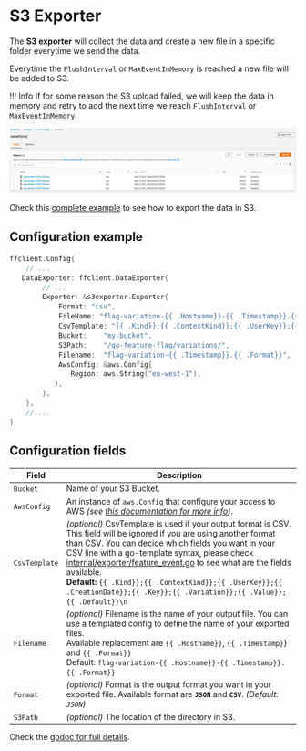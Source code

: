 # S3 Exporter

The **S3 exporter** will collect the data and create a new file in a specific folder everytime we send the data.

Everytime the `FlushInterval` or `MaxEventInMemory` is reached a new file will be added to S3.

!!! Info
    If for some reason the S3 upload failed, we will keep the data in memory and retry to add the next time we reach `FlushInterval` or `MaxEventInMemory`.

![export in S3 screenshot](../assets/s3-exporter.png)

Check this [complete example](https://github.com/thomaspoignant/go-feature-flag/tree/main/examples/data_export_s3) to see how to export the data in S3.

## Configuration example

```go linenums="1"
ffclient.Config{ 
    // ...
   DataExporter: ffclient.DataExporter{
        // ...
        Exporter: &s3exporter.Exporter{
            Format: "csv",
            FileName: "flag-variation-{{ .Hostname}}-{{ .Timestamp}}.{{ .Format}}",
            CsvTemplate: "{{ .Kind}};{{ .ContextKind}};{{ .UserKey}};{{ .CreationDate}};{{ .Key}};{{ .Variation}};{{ .Value}};{{ .Default}}\n",
            Bucket:    "my-bucket",
            S3Path:    "/go-feature-flag/variations/",
            Filename:  "flag-variation-{{ .Timestamp}}.{{ .Format}}",
            AwsConfig: &aws.Config{
               Region: aws.String("eu-west-1"),
           },
        },
    },
    // ...
}
```

## Configuration fields

| Field         | Description                                                                                                                                                                                                                                                                                                                                                                                                                                                                                                                                        |
|---------------|----------------------------------------------------------------------------------------------------------------------------------------------------------------------------------------------------------------------------------------------------------------------------------------------------------------------------------------------------------------------------------------------------------------------------------------------------------------------------------------------------------------------------------------------------|
| `Bucket`      | Name of your S3 Bucket.                                                                                                                                                                                                                                                                                                                                                                                                                                                                                                                            |
| `AwsConfig`   | An instance of `aws.Config` that configure your access to AWS *(see [this documentation for more info](https://docs.aws.amazon.com/sdk-for-go/v1/developer-guide/configuring-sdk.html))*.                                                                                                                                                                                                                                                                                                                                                          |
| `CsvTemplate` | *(optional)* CsvTemplate is used if your output format is CSV. This field will be ignored if you are using another format than CSV. You can decide which fields you want in your CSV line with a go-template syntax, please check [internal/exporter/feature_event.go](https://github.com/thomaspoignant/go-feature-flag/blob/main/internal/exporter/feature_event.go) to see what are the fields available.<br/>**Default:** `{{ .Kind}};{{ .ContextKind}};{{ .UserKey}};{{ .CreationDate}};{{ .Key}};{{ .Variation}};{{ .Value}};{{ .Default}}\n` |
| `Filename`    | *(optional)* Filename is the name of your output file. You can use a templated config to define the name of your exported files.<br/>Available replacement are `{{ .Hostname}}`, `{{ .Timestamp}`} and `{{ .Format}}`<br/>Default: `flag-variation-{{ .Hostname}}-{{ .Timestamp}}.{{ .Format}}`                                                                                                                                                                                                                                                      |
| `Format`      | *(optional)* Format is the output format you want in your exported file. Available format are **`JSON`** and **`CSV`**. *(Default: `JSON`)*                                                                                                                                                                                                                                                                                                                                                                                                        |
| `S3Path`      | *(optional)* The location of the directory in S3.                                                                                                                                                                                                                                                                                                                                                                                                                                                                                                  |

Check the [godoc for full details](https://pkg.go.dev/github.com/thomaspoignant/go-feature-flag/exporter/s3exporter).
